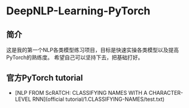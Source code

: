 # DeepNLP-Learning-PyTorch


## 简介
这是我的第一个NLP各类模型练习项目，目标是快速实操各类模型以及提高PyTorch的熟练度。
希望自己可以坚持下去，把基础打好。


## 官方PyTorch tutorial
- [NLP FROM ScRATCH: CLASSIFYING NAMES WITH A CHARACTER-LEVEL RNN](official tutorial/1.CLASSIFYING-NAMES/test.txt)
